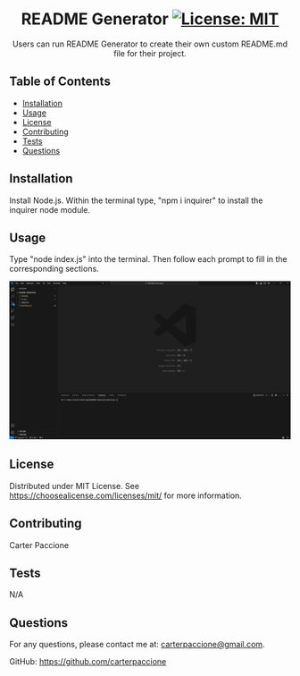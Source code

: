 # <center>README Generator [![License: MIT](https://img.shields.io/badge/License-MIT-yellow.svg)](https://opensource.org/licenses/MIT)</center>

<center>Users can run README Generator to create their own custom README.md file for their project.</center>

## Table of Contents

- [Installation](#installation)
- [Usage](#usage)
- [License](#license)
- [Contributing](#contributing)
- [Tests](#tests)
- [Questions](#questions)

## Installation

Install Node.js. Within the terminal type, "npm i inquirer" to install the inquirer node module.

## Usage

Type "node index.js" into the terminal. Then follow each prompt to fill in the corresponding sections.

[![Watch video](/images/screenshot.png)](/images/Usage.mkv)

## License
  
Distributed under MIT License. See https://choosealicense.com/licenses/mit/ for more information.

## Contributing

Carter Paccione

## Tests

N/A

## Questions

For any questions, please contact me at: 
carterpaccione@gmail.com.

GitHub: https://github.com/carterpaccione